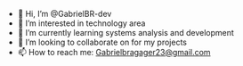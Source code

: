 - 👋 Hi, I’m @GabrielBR-dev
- 👀 I’m interested in technology area
- 🌱 I’m currently learning systems analysis and development
- 💞️ I’m looking to collaborate on for my projects
- 📫 How to reach me: Gabrielbragager23@gmail.com

<!---
GabrielBR-dev/GabrielBR-dev is a ✨ special ✨ repository because its `README.md` (this file) appears on your GitHub profile.
You can click the Preview link to take a look at your changes.
--->
